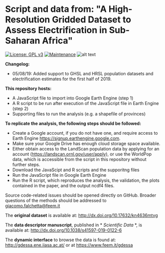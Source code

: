 # Script and data from: "A High-Resolution Gridded Dataset to Assess Electrification in Sub-Saharan Africa"

[![License: GPL v3](https://img.shields.io/badge/License-GPLv3-blue.svg)](https://www.gnu.org/licenses/gpl-3.0) [![Maintenance](https://img.shields.io/badge/Maintained%3F-yes-green.svg)](https://GitHub.com/Naereen/StrapDown.js/graphs/commit-activity)
![alt text](https://github.com/giacfalk/Electrification_SSA_data/blob/master/logo.PNG?raw=true)

**Changelog:**
- 05/08/19:
Added support to GHSL and HRSL population datasets and electrification estimates for the first half of 2019.

**This repository hosts:**

 - A JavaScript file to import into Google Earth Engine (step 1)
 - A R script to be run after execution of the JavaScript file in Earth Engine (step 2)
 - Supporting files to run the analysis (e.g. a shapefile of provinces)

**To replicate the analysis, the following steps should be followed:**
 
- Create a Google account, if you do not have one, and require access to Earth Engine https://signup.earthengine.google.com.
- Make sure your Google Drive has enough cloud storage space available.
- Either obtain access to the LandScan population data by applying for an account (https://landscan.ornl.gov/user/apply), or use the WorldPop data, which is accessible from the script in this repository without further steps.
- Download the JavaScipt and R scripts and the supporitng files
- Run the JavaScript file in Google Earth Engine
- Run the R script, which reproduces the analysis, the validation, the plots contained in the paper, and the output ncdf4 files.

Source code-related issues should be opened directly on GitHub. Broader questions of the methods should be addressed to giacomo.falchetta@feem.it


The **original dataset** is available at: http://dx.doi.org/10.17632/kn4636mtvg

The **data descriptor manuscript**, published in * *Scientific Data* *, is available at: http://dx.doi.org/10.1038/s41597-019-0122-6

The **dynamic interface** to browse the data is found at: http://gdessa.ene.iiasa.ac.at/ or at https://www.feem.it/gdessa

